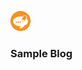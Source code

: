 <p align="left"><img src="https://github.com/VlaTo/SampleBlog/blob/master/sample-blog.png?raw=true" width="32" /><h3>Sample Blog</h3></p>
